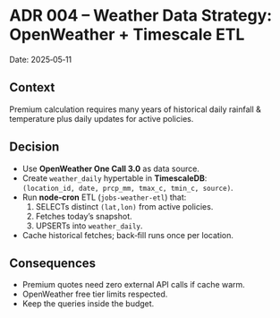 # ADR 004 – Weather Data Strategy: OpenWeather + Timescale ETL
Date: 2025‑05‑11  

## Context
Premium calculation requires many years of historical daily rainfall & temperature plus daily updates for active policies.

## Decision
* Use **OpenWeather One Call 3.0** as data source.  
* Create `weather_daily` hypertable in **TimescaleDB**:  
  `(location_id, date, prcp_mm, tmax_c, tmin_c, source)`.  
* Run **node‑cron** ETL (`jobs-weather-etl`) that:
  1. SELECTs distinct `(lat,lon)` from active policies.  
  2. Fetches today’s snapshot.  
  3. UPSERTs into `weather_daily`.
* Cache historical fetches; back‑fill runs once per location.

## Consequences
* Premium quotes need zero external API calls if cache warm.  
* OpenWeather free tier limits respected.
* Keep the queries inside the budget.  
